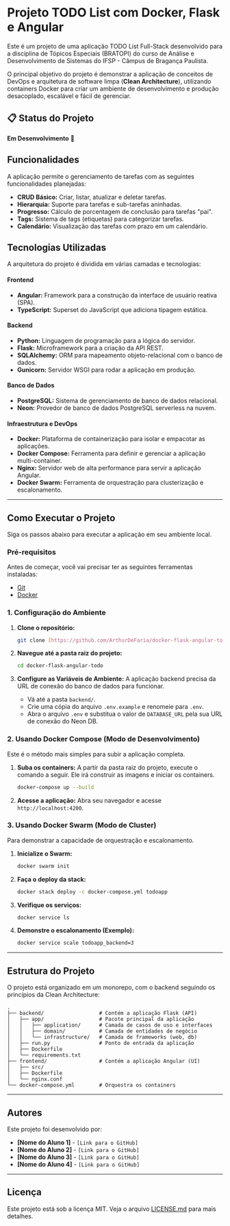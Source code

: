 # Projeto TODO List com Docker, Flask e Angular

Este é um projeto de uma aplicação TODO List Full-Stack desenvolvido para a disciplina de Tópicos Especiais (BRATOPI) do curso de Análise e Desenvolvimento de Sistemas do IFSP - Câmpus de Bragança Paulista.

O principal objetivo do projeto é demonstrar a aplicação de conceitos de DevOps e arquitetura de software limpa (**Clean Architecture**), utilizando containers Docker para criar um ambiente de desenvolvimento e produção desacoplado, escalável e fácil de gerenciar.

## 📋 Status do Projeto

**Em Desenvolvimento** 🚧

## Funcionalidades

A aplicação permite o gerenciamento de tarefas com as seguintes funcionalidades planejadas:

* **CRUD Básico:** Criar, listar, atualizar e deletar tarefas.
* **Hierarquia:** Suporte para tarefas e sub-tarefas aninhadas.
* **Progresso:** Cálculo de porcentagem de conclusão para tarefas "pai".
* **Tags:** Sistema de tags (etiquetas) para categorizar tarefas.
* **Calendário:** Visualização das tarefas com prazo em um calendário.

## Tecnologias Utilizadas

A arquitetura do projeto é dividida em várias camadas e tecnologias:

#### **Frontend**
* **Angular:** Framework para a construção da interface de usuário reativa (SPA).
* **TypeScript:** Superset do JavaScript que adiciona tipagem estática.

#### **Backend**
* **Python:** Linguagem de programação para a lógica do servidor.
* **Flask:** Microframework para a criação da API REST.
* **SQLAlchemy:** ORM para mapeamento objeto-relacional com o banco de dados.
* **Gunicorn:** Servidor WSGI para rodar a aplicação em produção.

#### **Banco de Dados**
* **PostgreSQL:** Sistema de gerenciamento de banco de dados relacional.
* **Neon:** Provedor de banco de dados PostgreSQL serverless na nuvem.

#### **Infraestrutura e DevOps**
* **Docker:** Plataforma de containerização para isolar e empacotar as aplicações.
* **Docker Compose:** Ferramenta para definir e gerenciar a aplicação multi-container.
* **Nginx:** Servidor web de alta performance para servir a aplicação Angular.
* **Docker Swarm:** Ferramenta de orquestração para clusterização e escalonamento.

---
## Como Executar o Projeto

Siga os passos abaixo para executar a aplicação em seu ambiente local.

### Pré-requisitos
Antes de começar, você vai precisar ter as seguintes ferramentas instaladas:

* [Git](https://git-scm.com)
* [Docker](https://www.docker.com/products/docker-desktop/)

### 1. Configuração do Ambiente

1.  **Clone o repositório:**
    ```bash
    git clone [https://github.com/ArthurDeFaria/docker-flask-angular-todo.git](https://github.com/ArthurDeFaria/docker-flask-angular-todo.git)
    ```

2.  **Navegue até a pasta raiz do projeto:**
    ```bash
    cd docker-flask-angular-todo
    ```
    
3.  **Configure as Variáveis de Ambiente:**
    A aplicação backend precisa da URL de conexão do banco de dados para funcionar.
    * Vá até a pasta `backend/`.
    * Crie uma cópia do arquivo `.env.example` e renomeie para `.env`.
    * Abra o arquivo `.env` e substitua o valor de `DATABASE_URL` pela sua URL de conexão do Neon DB.

### 2. Usando Docker Compose (Modo de Desenvolvimento)

Este é o método mais simples para subir a aplicação completa.

1.  **Suba os containers:**
    A partir da pasta raiz do projeto, execute o comando a seguir. Ele irá construir as imagens e iniciar os containers.
    ```bash
    docker-compose up --build
    ```

2.  **Acesse a aplicação:**
    Abra seu navegador e acesse `http://localhost:4200`.

### 3. Usando Docker Swarm (Modo de Cluster)

Para demonstrar a capacidade de orquestração e escalonamento.

1.  **Inicialize o Swarm:**
    ```bash
    docker swarm init
    ```

2.  **Faça o deploy da stack:**
    ```bash
    docker stack deploy -c docker-compose.yml todoapp
    ```

3.  **Verifique os serviços:**
    ```bash
    docker service ls
    ```

4.  **Demonstre o escalonamento (Exemplo):**
    ```bash
    docker service scale todoapp_backend=3
    ```

---
## Estrutura do Projeto

O projeto está organizado em um monorepo, com o backend seguindo os princípios da Clean Architecture:
```
.
├── backend/                  # Contém a aplicação Flask (API)
│   ├── app/                  # Pacote principal da aplicação
│   │   ├── application/      # Camada de casos de uso e interfaces
│   │   ├── domain/           # Camada de entidades de negócio
│   │   └── infrastructure/   # Camada de frameworks (web, db)
│   ├── run.py                # Ponto de entrada da aplicação
│   ├── Dockerfile
│   └── requirements.txt
├── frontend/                 # Contém a aplicação Angular (UI)
│   ├── src/
│   ├── Dockerfile
│   └── nginx.conf
└── docker-compose.yml        # Orquestra os containers
```

---
## Autores

Este projeto foi desenvolvido por:

* **[Nome do Aluno 1]** - `[Link para o GitHub]`
* **[Nome do Aluno 2]** - `[Link para o GitHub]`
* **[Nome do Aluno 3]** - `[Link para o GitHub]`
* **[Nome do Aluno 4]** - `[Link para o GitHub]`

---
## Licença

Este projeto está sob a licença MIT. Veja o arquivo [LICENSE.md](LICENSE.md) para mais detalhes.
